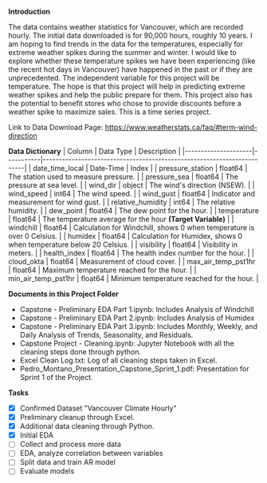 **Introduction**

The data contains weather statistics for Vancouver, which are recorded hourly. The initial data downloaded is for 90,000 hours, roughly 10 years. I am hoping to find trends in the data for the temperatures, especially for extreme weather spikes during the summer and winter. I would like to explore whether these temperature spikes we have been experiencing (like the recent hot days in Vancouver) have happened in the past or if they are unprecedented. The independent variable for this project will be temperature. The hope is that this project will help in predicting extreme weather spikes and help the public prepare for them. This project also has the potential to benefit stores who chose to provide discounts before a weather spike to maximize sales. This is a time series project.

Link to Data Download Page:
https://www.weatherstats.ca/faq/#term-wind-direction


**Data Dictionary**
|       Column        | Data Type | Description                                                            |
|---------------------|-----------|------------------------------------------------------------------------|
| date_time_local     | Date-Time | Index                                                                  |
| pressure_station    | float64   | The station used to measure pressure.                                  |
| pressure_sea        | float64   | The pressure at sea level.                                             |
| wind_dir            | object    | The wind's direction (NSEW).                                           |
| wind_speed          | int64     | The wind speed.                                                        |
| wind_gust           | float64   | Indicator and measurement for wind gust.                               |
| relative_humidity   | int64     | The relative humidity.                                                 |
| dew_point           | float64   | The dew point for the hour.                                            |
| temperature         | float64   | The temperature average for the hour **(Target Variable)**             |
| windchill           | float64   | Calculation for Windchill, shows 0 when temperature is over 0 Celsius. |
| humidex             | float64   | Calculation for Humidex, shows 0 when temperature below 20 Celsius.    |
| visibility          | float64   | Visibility in meters.                                                  |
| health_index        | float64   | The health index number for the hour.                                  |
| cloud_okta          | float64   | Measurement of cloud cover.                                            |
| max_air_temp_pst1hr | float64   | Maximum temperature reached for the hour.                              |
| min_air_temp_pst1hr | float64   | Minimum temperature reached for the hour.                              |

**Documents in this Project Folder**
* Capstone - Preliminary EDA Part 1.ipynb: Includes Analysis of Windchill
* Capstone - Preliminary EDA Part 2.ipynb: Includes Analysis of Humidex
* Capstone - Preliminary EDA Part 3.ipynb: Includes Monthly, Weekly, and Daily Analysis of Trends, Seasonality, and Residuals.
* Capstone Project - Cleaning.ipynb: Jupyter Notebook with all the cleaning steps done through python.
* Excel Clean Log.txt: Log of all cleaning steps taken in Excel.
* Pedro_Montano_Presentation_Capstone_Sprint_1.pdf: Presentation for Sprint 1 of the Project.

**Tasks**
- [X] Confirmed Dataset "Vancouver Climate Hourly"
- [X] Preliminary cleanup through Excel.
- [X] Additional data cleaning through Python.
- [X] Initial EDA
- [ ] Collect and process more data
- [ ] EDA, analyze correlation between variables
- [ ] Split data and train AR model
- [ ] Evaluate models
